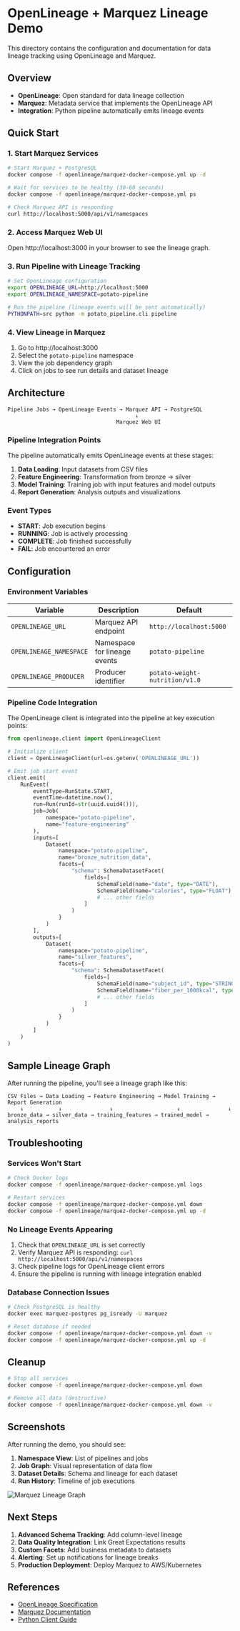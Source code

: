 # OpenLineage + Marquez Lineage Demo

This directory contains the configuration and documentation for data lineage tracking using OpenLineage and Marquez.

## Overview

- **OpenLineage**: Open standard for data lineage collection
- **Marquez**: Metadata service that implements the OpenLineage API
- **Integration**: Python pipeline automatically emits lineage events

## Quick Start

### 1. Start Marquez Services

```bash
# Start Marquez + PostgreSQL
docker compose -f openlineage/marquez-docker-compose.yml up -d

# Wait for services to be healthy (30-60 seconds)
docker compose -f openlineage/marquez-docker-compose.yml ps

# Check Marquez API is responding
curl http://localhost:5000/api/v1/namespaces
```

### 2. Access Marquez Web UI

Open http://localhost:3000 in your browser to see the lineage graph.

### 3. Run Pipeline with Lineage Tracking

```bash
# Set OpenLineage configuration
export OPENLINEAGE_URL=http://localhost:5000
export OPENLINEAGE_NAMESPACE=potato-pipeline

# Run the pipeline (lineage events will be sent automatically)
PYTHONPATH=src python -m potato_pipeline.cli pipeline
```

### 4. View Lineage in Marquez

1. Go to http://localhost:3000
2. Select the `potato-pipeline` namespace
3. View the job dependency graph
4. Click on jobs to see run details and dataset lineage

## Architecture

```
Pipeline Jobs → OpenLineage Events → Marquez API → PostgreSQL
                                        ↓
                                  Marquez Web UI
```

### Pipeline Integration Points

The pipeline automatically emits OpenLineage events at these stages:

1. **Data Loading**: Input datasets from CSV files
2. **Feature Engineering**: Transformation from bronze → silver
3. **Model Training**: Training job with input features and model outputs
4. **Report Generation**: Analysis outputs and visualizations

### Event Types

- **START**: Job execution begins
- **RUNNING**: Job is actively processing
- **COMPLETE**: Job finished successfully
- **FAIL**: Job encountered an error

## Configuration

### Environment Variables

| Variable | Description | Default |
|----------|-------------|---------|
| `OPENLINEAGE_URL` | Marquez API endpoint | `http://localhost:5000` |
| `OPENLINEAGE_NAMESPACE` | Namespace for lineage events | `potato-pipeline` |
| `OPENLINEAGE_PRODUCER` | Producer identifier | `potato-weight-nutrition/v1.0` |

### Pipeline Code Integration

The OpenLineage client is integrated into the pipeline at key execution points:

```python
from openlineage.client import OpenLineageClient

# Initialize client
client = OpenLineageClient(url=os.getenv('OPENLINEAGE_URL'))

# Emit job start event
client.emit(
    RunEvent(
        eventType=RunState.START,
        eventTime=datetime.now(),
        run=Run(runId=str(uuid.uuid4())),
        job=Job(
            namespace="potato-pipeline",
            name="feature-engineering"
        ),
        inputs=[
            Dataset(
                namespace="potato-pipeline",
                name="bronze_nutrition_data",
                facets={
                    "schema": SchemaDatasetFacet(
                        fields=[
                            SchemaField(name="date", type="DATE"),
                            SchemaField(name="calories", type="FLOAT"),
                            # ... other fields
                        ]
                    )
                }
            )
        ],
        outputs=[
            Dataset(
                namespace="potato-pipeline", 
                name="silver_features",
                facets={
                    "schema": SchemaDatasetFacet(
                        fields=[
                            SchemaField(name="subject_id", type="STRING"),
                            SchemaField(name="fiber_per_1000kcal", type="FLOAT"),
                            # ... other fields
                        ]
                    )
                }
            )
        ]
    )
)
```

## Sample Lineage Graph

After running the pipeline, you'll see a lineage graph like this:

```
CSV Files → Data Loading → Feature Engineering → Model Training → Report Generation
    ↓           ↓               ↓                    ↓               ↓
bronze_data → silver_data → training_features → trained_model → analysis_reports
```

## Troubleshooting

### Services Won't Start

```bash
# Check Docker logs
docker compose -f openlineage/marquez-docker-compose.yml logs

# Restart services
docker compose -f openlineage/marquez-docker-compose.yml down
docker compose -f openlineage/marquez-docker-compose.yml up -d
```

### No Lineage Events Appearing

1. Check that `OPENLINEAGE_URL` is set correctly
2. Verify Marquez API is responding: `curl http://localhost:5000/api/v1/namespaces`
3. Check pipeline logs for OpenLineage client errors
4. Ensure the pipeline is running with lineage integration enabled

### Database Connection Issues

```bash
# Check PostgreSQL is healthy
docker exec marquez-postgres pg_isready -U marquez

# Reset database if needed
docker compose -f openlineage/marquez-docker-compose.yml down -v
docker compose -f openlineage/marquez-docker-compose.yml up -d
```

## Cleanup

```bash
# Stop all services
docker compose -f openlineage/marquez-docker-compose.yml down

# Remove all data (destructive)
docker compose -f openlineage/marquez-docker-compose.yml down -v
```

## Screenshots

After running the demo, you should see:

1. **Namespace View**: List of pipelines and jobs
2. **Job Graph**: Visual representation of data flow
3. **Dataset Details**: Schema and lineage for each dataset
4. **Run History**: Timeline of job executions

![Marquez Lineage Graph](../docs/images/marquez-lineage-example.png)

## Next Steps

1. **Advanced Schema Tracking**: Add column-level lineage
2. **Data Quality Integration**: Link Great Expectations results
3. **Custom Facets**: Add business metadata to datasets
4. **Alerting**: Set up notifications for lineage breaks
5. **Production Deployment**: Deploy Marquez to AWS/Kubernetes

## References

- [OpenLineage Specification](https://openlineage.io/spec)
- [Marquez Documentation](https://marquezproject.github.io/marquez/)
- [Python Client Guide](https://openlineage.io/docs/client/python)